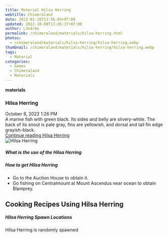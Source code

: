 ```yaml
---
title: Material Hilsa Herring
webtitle: Chimeraland
date: 2022-01-16T13:56:03+07:00
updated: 2022-10-08T13:26:37+07:00
author: L3n4r0x
permalink: /chimeraland/materials/hilsa-herring.html
photos:
  - /chimeraland/materials/hilsa-herring/hilsa-herring.webp
thumbnail: /chimeraland/materials/hilsa-herring/hilsa-herring.webp
tags:
  - Material
categories:
  - Games
  - Chimeraland
  - Materials
---
```


<section id="bootstrap-wrapper">
  <link
    rel="stylesheet"
    href="https://cdn.statically.io/gh/dimaslanjaka/Web-Manajemen/40ac3225/css/bootstrap-4.5-wrapper.css"
  />
  <div
    class="row g-0 border rounded overflow-hidden flex-md-row mb-4 shadow-sm position-relative"
  >
    <div class="col p-4 d-flex flex-column position-static">
      <strong class="d-inline-block mb-2 text-success">materials</strong>
      <h3 class="mb-0">Hilsa Herring</h3>
      <div class="mb-1 text-muted">October 8, 2022 1:26 PM</div>
      <div class="mb-2 border p-1">
        A marine fish with green black. Its sides and belly are slivery-white.
        The back of its snout is pale gray, fins are yellowish, and dorsal and
        tail fin edge grayish-black.
      </div>
      <a
        href="/chimeraland/materials/hilsa-herring.html"
        class="stretched-link d-none"
        >Continue reading Hilsa Herring</a
      >
    </div>
    <div class="col-auto d-none d-lg-block">
      <img
        src="/chimeraland/materials/hilsa-herring/hilsa-herring.webp"
        alt="Hilsa Herring"
      />
    </div>
  </div>
  <div class="row">
    <div class="col-lg-6 col-12 mb-2">
      <div class="card">
        <div class="card-body">
          <h5 class="card-title">What is the use of the Hilsa Herring</h5>
          <div class="card-text"><ul></ul></div>
        </div>
      </div>
    </div>
    <div class="col-lg-6 col-12 mb-2">
      <div class="card">
        <div class="card-body">
          <h5 class="card-title">How to get Hilsa Herring</h5>
          <div class="card-text">
            <ul>
              <li>Go to the Auction House to obtain it.</li>
              <li>
                Go fishing on Centralmount at Mount Ascendus near ocean to
                obtain Blamprey.
              </li>
            </ul>
          </div>
        </div>
      </div>
    </div>
    <div class="col-lg-6 col-12 mb-2">
      <h2 id="cookable">Cooking Recipes Using Hilsa Herring</h2>
    </div>
    <div class="col-12 mb-2">
      <h5>Hilsa Herring Spawn Locations</h5>
      <p>Hilsa Herring is randomly spawned</p>
    </div>
  </div>
</section>